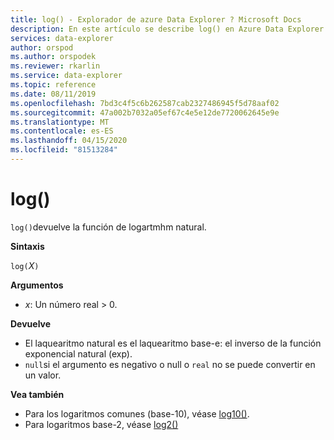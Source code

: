 ```yaml
---
title: log() - Explorador de azure Data Explorer ? Microsoft Docs
description: En este artículo se describe log() en Azure Data Explorer.
services: data-explorer
author: orspod
ms.author: orspodek
ms.reviewer: rkarlin
ms.service: data-explorer
ms.topic: reference
ms.date: 08/11/2019
ms.openlocfilehash: 7bd3c4f5c6b262587cab2327486945f5d78aaf02
ms.sourcegitcommit: 47a002b7032a05ef67c4e5e12de7720062645e9e
ms.translationtype: MT
ms.contentlocale: es-ES
ms.lasthandoff: 04/15/2020
ms.locfileid: "81513284"
---
```

# <a name="log"></a>log()

`log()`devuelve la función de logartmhm natural.  

**Sintaxis**

`log(`*X*`)`

**Argumentos**

* *x*: Un número real > 0.

**Devuelve**

* El laquearitmo natural es el laquearitmo base-e: el inverso de la función exponencial natural (exp).
* `null`si el argumento es negativo o null o `real` no se puede convertir en un valor. 

**Vea también**

* Para los logaritmos comunes (base-10), véase [log10()](log10-function.md).
* Para logaritmos base-2, véase [log2()](log2-function.md)